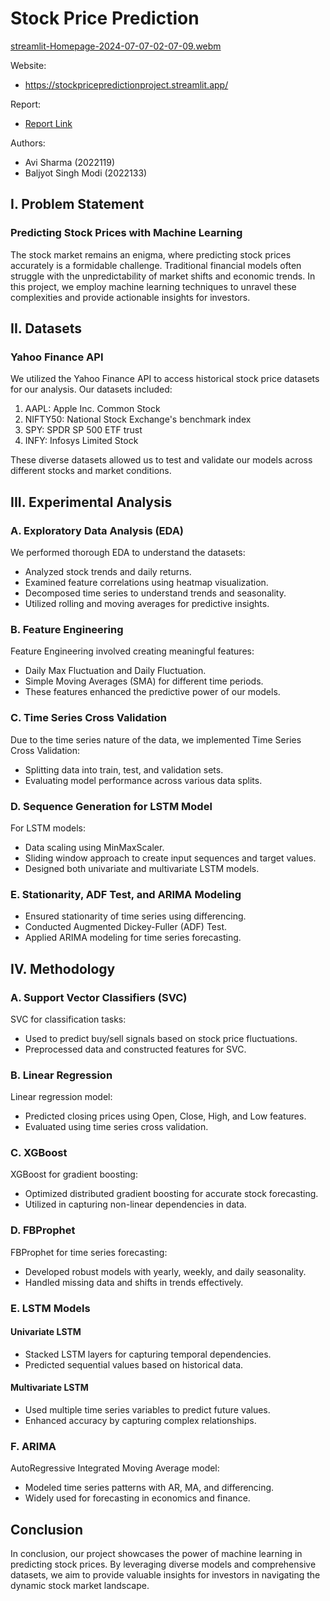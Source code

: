 # Stock Price Prediction

[streamlit-Homepage-2024-07-07-02-07-09.webm](https://github.com/avisharma444/StockPricePrediction/assets/117980764/f49f8faa-e6d0-4cf5-9be2-09351daac8bb)

Website:
- https://stockpricepredictionproject.streamlit.app/

Report:
- [Report Link](https://drive.google.com/file/d/1kmQYkZz40bIra7Kr81ScgZUiPGWPuNMK/view?usp=sharing)
  
Authors:
- Avi Sharma (2022119)
- Baljyot Singh Modi (2022133)

## I. Problem Statement

### Predicting Stock Prices with Machine Learning

The stock market remains an enigma, where predicting stock prices accurately is a formidable challenge. Traditional financial models often struggle with the unpredictability of market shifts and economic trends. In this project, we employ machine learning techniques to unravel these complexities and provide actionable insights for investors.

## II. Datasets

### Yahoo Finance API

We utilized the Yahoo Finance API to access historical stock price datasets for our analysis. Our datasets included:

1. AAPL: Apple Inc. Common Stock
2. NIFTY50: National Stock Exchange's benchmark index
3. SPY: SPDR SP 500 ETF trust
4. INFY: Infosys Limited Stock

These diverse datasets allowed us to test and validate our models across different stocks and market conditions.

## III. Experimental Analysis

### A. Exploratory Data Analysis (EDA)

We performed thorough EDA to understand the datasets:

- Analyzed stock trends and daily returns.
- Examined feature correlations using heatmap visualization.
- Decomposed time series to understand trends and seasonality.
- Utilized rolling and moving averages for predictive insights.

### B. Feature Engineering

Feature Engineering involved creating meaningful features:

- Daily Max Fluctuation and Daily Fluctuation.
- Simple Moving Averages (SMA) for different time periods.
- These features enhanced the predictive power of our models.

### C. Time Series Cross Validation

Due to the time series nature of the data, we implemented Time Series Cross Validation:

- Splitting data into train, test, and validation sets.
- Evaluating model performance across various data splits.

### D. Sequence Generation for LSTM Model

For LSTM models:

- Data scaling using MinMaxScaler.
- Sliding window approach to create input sequences and target values.
- Designed both univariate and multivariate LSTM models.

### E. Stationarity, ADF Test, and ARIMA Modeling

- Ensured stationarity of time series using differencing.
- Conducted Augmented Dickey-Fuller (ADF) Test.
- Applied ARIMA modeling for time series forecasting.

## IV. Methodology

### A. Support Vector Classifiers (SVC)

SVC for classification tasks:

- Used to predict buy/sell signals based on stock price fluctuations.
- Preprocessed data and constructed features for SVC.

### B. Linear Regression

Linear regression model:

- Predicted closing prices using Open, Close, High, and Low features.
- Evaluated using time series cross validation.

### C. XGBoost

XGBoost for gradient boosting:

- Optimized distributed gradient boosting for accurate stock forecasting.
- Utilized in capturing non-linear dependencies in data.

### D. FBProphet

FBProphet for time series forecasting:

- Developed robust models with yearly, weekly, and daily seasonality.
- Handled missing data and shifts in trends effectively.

### E. LSTM Models

#### Univariate LSTM

- Stacked LSTM layers for capturing temporal dependencies.
- Predicted sequential values based on historical data.

#### Multivariate LSTM

- Used multiple time series variables to predict future values.
- Enhanced accuracy by capturing complex relationships.

### F. ARIMA

AutoRegressive Integrated Moving Average model:

- Modeled time series patterns with AR, MA, and differencing.
- Widely used for forecasting in economics and finance.

## Conclusion

In conclusion, our project showcases the power of machine learning in predicting stock prices. By leveraging diverse models and comprehensive datasets, we aim to provide valuable insights for investors in navigating the dynamic stock market landscape.
